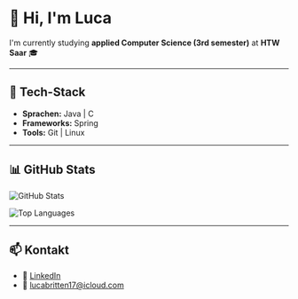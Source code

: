 # 👋 Hi, I'm Luca

I'm currently studying **applied Computer Science (3rd semester)** at **HTW Saar** 🎓

---

## 🔧 Tech-Stack
- **Sprachen:** Java | C  
- **Frameworks:** Spring 
- **Tools:** Git | Linux  

---

## 📊 GitHub Stats
![GitHub Stats](https://github-readme-stats.vercel.app/api?username=lucabritten&show_icons=true&theme=cobalt)

![Top Languages](https://github-readme-stats.vercel.app/api/top-langs/?username=lucabritten&layout=compact&theme=cobalt)

---

## 📫 Kontakt
- 💼 [LinkedIn](https://linkedin.com/in/britten-luca)  
- 📧 lucabritten17@icloud.com
